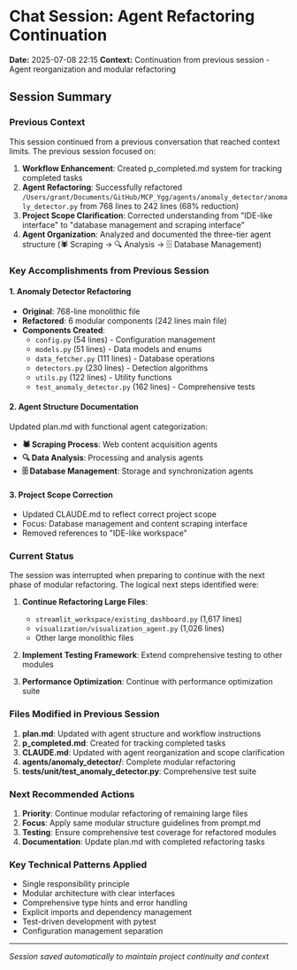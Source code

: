 # Chat Session: Agent Refactoring Continuation
**Date:** 2025-07-08 22:15
**Context:** Continuation from previous session - Agent reorganization and modular refactoring

## Session Summary

### Previous Context
This session continued from a previous conversation that reached context limits. The previous session focused on:

1. **Workflow Enhancement**: Created p_completed.md system for tracking completed tasks
2. **Agent Refactoring**: Successfully refactored `/Users/grant/Documents/GitHub/MCP_Ygg/agents/anomaly_detector/anomaly_detector.py` from 768 lines to 242 lines (68% reduction)
3. **Project Scope Clarification**: Corrected understanding from "IDE-like interface" to "database management and scraping interface"
4. **Agent Organization**: Analyzed and documented the three-tier agent structure (🕷️ Scraping → 🔍 Analysis → 🗄️ Database Management)

### Key Accomplishments from Previous Session

#### 1. Anomaly Detector Refactoring
- **Original**: 768-line monolithic file
- **Refactored**: 6 modular components (242 lines main file)
- **Components Created**:
  - `config.py` (54 lines) - Configuration management
  - `models.py` (51 lines) - Data models and enums
  - `data_fetcher.py` (111 lines) - Database operations
  - `detectors.py` (230 lines) - Detection algorithms
  - `utils.py` (122 lines) - Utility functions
  - `test_anomaly_detector.py` (162 lines) - Comprehensive tests

#### 2. Agent Structure Documentation
Updated plan.md with functional agent categorization:
- **🕷️ Scraping Process**: Web content acquisition agents
- **🔍 Data Analysis**: Processing and analysis agents  
- **🗄️ Database Management**: Storage and synchronization agents

#### 3. Project Scope Correction
- Updated CLAUDE.md to reflect correct project scope
- Focus: Database management and content scraping interface
- Removed references to "IDE-like workspace"

### Current Status

The session was interrupted when preparing to continue with the next phase of modular refactoring. The logical next steps identified were:

1. **Continue Refactoring Large Files**:
   - `streamlit_workspace/existing_dashboard.py` (1,617 lines)
   - `visualization/visualization_agent.py` (1,026 lines)
   - Other large monolithic files

2. **Implement Testing Framework**: Extend comprehensive testing to other modules

3. **Performance Optimization**: Continue with performance optimization suite

### Files Modified in Previous Session

1. **plan.md**: Updated with agent structure and workflow instructions
2. **p_completed.md**: Created for tracking completed tasks
3. **CLAUDE.md**: Updated with agent reorganization and scope clarification
4. **agents/anomaly_detector/**: Complete modular refactoring
5. **tests/unit/test_anomaly_detector.py**: Comprehensive test suite

### Next Recommended Actions

1. **Priority**: Continue modular refactoring of remaining large files
2. **Focus**: Apply same modular structure guidelines from prompt.md
3. **Testing**: Ensure comprehensive test coverage for refactored modules
4. **Documentation**: Update plan.md with completed refactoring tasks

### Key Technical Patterns Applied

- Single responsibility principle
- Modular architecture with clear interfaces
- Comprehensive type hints and error handling
- Explicit imports and dependency management
- Test-driven development with pytest
- Configuration management separation

---

*Session saved automatically to maintain project continuity and context*